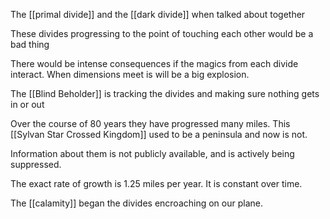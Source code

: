 The [[primal divide]] and the [[dark divide]] when talked about together

These divides progressing to the point of touching each other would be a bad thing 

There would be intense consequences if the magics from each divide interact. When dimensions meet is will be a big explosion.

The [[Blind Beholder]] is tracking the divides and making sure nothing gets in or out

Over the course of 80 years they have progressed many miles. This [[Sylvan Star Crossed Kingdom]] used to be a peninsula and now is not.

Information about them is not publicly available, and is actively being suppressed. 

The exact rate of growth is 1.25 miles per year. It is constant over time. 

The [[calamity]] began the divides encroaching on our plane.